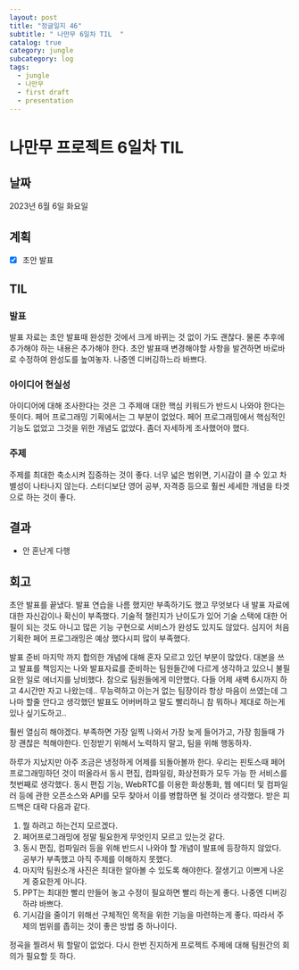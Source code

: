 ```yaml
---
layout: post
title: "정글일지 46"
subtitle: " 나만무 6일차 TIL  "
catalog: true
category: jungle
subcategory: log
tags:
  - jungle
  - 나만무
  - first draft
  - presentation
---
```


# 나만무 프로젝트 6일차 TIL

## 날짜

2023년 6월 6일 화요일

## 계획

- [x] 초안 발표

## TIL

### 발표

발표 자료는 초안 발표때 완성한 것에서 크게 바뀌는 것 없이 가도 괜찮다. 물론 추후에 추가해야 하는 내용은 추가해야 한다. 초안 발표때 변경해야할 사항을 발견하면 바로바로 수정하여 완성도를 높여놓자. 나중엔 디버깅하느라 바쁘다.

### 아이디어 현실성

아이디어에 대해 조사한다는 것은 그 주제애 대한 핵심 키워드가 반드시 나와야 한다는 뜻이다. 페어 프로그래밍 기획에서는 그 부분이 없었다. 페어 프로그래밍에서 핵심적인 기능도 없었고 그것을 위한 개념도 없었다. 좀더 자세하게 조사했어야 했다.

### 주제

주제를 최대한 축소시켜 집중하는 것이 좋다. 너무 넓은 범위면, 기시감이 클 수 있고 차별성이 나타나지 않는다. 스터디보단 영어 공부, 자격증 등으로 훨씬 세세한 개념을 타겟으로 하는 것이 좋다.

## 결과

- 안 혼난게 다행

## 회고

초안 발표를 끝냈다. 발표 연습을 나름 했지만 부족하기도 했고 무엇보다 내 발표 자료에 대한 자신감이나 확신이 부족했다. 기술적 챌린지가 난이도가 있어 기술 스택에 대한 어필이 되는 것도 아니고 많은 기능 구현으로 서비스가 완성도 있지도 않았다. 심지어 처음 기획한 페어 프로그래밍은 예상 했다시피 많이 부족했다.

발표 준비 마지막 까지 합의한 개념에 대해 혼자 모르고 있던 부분이 많았다. 대본을 쓰고 발표를 책임지는 나와 발표자료를 준비하는 팀원들간에 다르게 생각하고 있으니 불필요한 일로 에너지를 낭비했다. 참으로 팀원들에게 미안했다. 다들 어제 새벽 6시까지 하고 4시간만 자고 나왔는데.. 무능력하고 아는거 없는 팀장이라 항상 마음이 쓰였는데 그나마 할줄 안다고 생각했던 발표도 어버버하고 말도 빨리하니 참 뭐하나 제대로 하는게 있나 싶기도하고..

훨씬 열심히 해야겠다. 부족하면 가장 일찍 나와서 가장 늦게 들어가고, 가장 힘들때 가장 괜찮은 척해야한다. 인정받기 위해서 노력하지 말고, 팀을 위해 행동하자.

하루가 지났지만 아주 조금은 냉정하게 어제를 되돌아볼까 한다. 우리는 핀토스때 페어 프로그래밍하던 것이 떠올라서 동시 편집, 컴파일링, 화상전화가 모두 가능 한 서비스를 첫번째로 생각했다. 동시 편집 기능, WebRTC를 이용한 화상통화, 웹 에디터 및 컴파일러 등에 관한 오픈소스와 API를 모두 찾아서 이를 병합하면 될 것이라 생각했다. 받은 피드백은 대략 다음과 같다.

1. 뭘 하려고 하는건지 모르겠다.
2. 페어프로그래밍에 정말 필요한게 무엇인지 모르고 있는것 같다.
3. 동시 편집, 컴파일러 등을 위해 반드시 나와야 할 개념이 발표에 등장하지 않았다. 공부가 부족했고 아직 주제를 이해하지 못했다.
4. 마지막 팀원소개 사진은 최대한 알아볼 수 있도록 해야한다. 잘생기고 이쁘게 나온게 중요한게 아니다.
5. PPT는 최대한 빨리 만들어 놓고 수정이 필요하면 빨리 하는게 좋다. 나중엔 디버깅하랴 바쁘다.
6. 기시감을 줄이기 위해선 구체적인 목적을 위한 기능을 마련하는게 좋다. 따라서 주제의 범위를 좁히는 것이 좋은 방법 중 하나이다.

정곡을 찔려서 뭐 할말이 없었다. 다시 한번 진지하게 프로젝트 주제에 대해 팀원간의 회의가 필요할 듯 하다.
